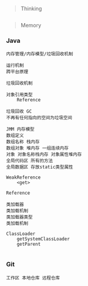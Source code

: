 > Thinking

```

```

> Memory

### Java

```
内存管理/内存模型/垃圾回收机制

运行机制
跨平台原理

垃圾回收机制

对象引用类型
    Reference

垃圾回收 GC
不再有任何指向的空间为垃圾空间

JMM 内存模型
数组定义
数组名称 栈内存
数组对象 堆内存 一组连续内存
对象 对象名称栈内存 对象属性堆内存
全局代码区 所有的方法
全局数据区 存放static类型属性

WeakReference
	<get>

Reference

类加载器
类加载机制
类加载器类型
类加载机制

ClassLoader
    getSystemClassLoader
    getParent


```

### Git

```
工作区 本地仓库 远程仓库
```

